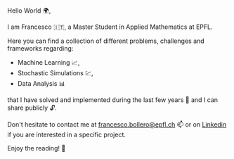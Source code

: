 Hello World 🌍,

I am Francesco 🇮🇹, a Master Student in Applied Mathematics at EPFL.

Here you can find a collection of different problems, challenges and frameworks regarding:

* Machine Learning 📈,
* Stochastic Simulations 💹,
* Data Analysis 📊
        
that I have solved and implemented during the last few years 📆 and I can share publicly 🔓.

Don't hesitate to contact me at francesco.bollero@epfl.ch 📫 or on [Linkedin](https://www.linkedin.com/in/francesco-bollero) if you are interested in a specific project.

Enjoy the reading! 📖
